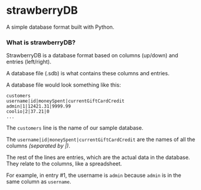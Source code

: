 # strawberryDB
A simple database format built with Python.

### What is strawberryDB?
StrawberryDB is a database format based on columns (up/down) and entries (left/right).

A database file (.sdb) is what contains these columns and entries.

A database file would look something like this:
```
customers
username|id|moneySpent|currentGiftCardCredit
admin|1|12421.31|9999.99
coolio|2|37.21|0
...
```

The `customers` line is the name of our sample database.

The `username|id|moneySpent|currentGiftCardCredit` are the names of all the columns *(separated by |)*.

The rest of the lines are entries, which are the actual data in the database. They relate to the columns, like a spreadsheet.

For example, in entry #1, the username is `admin` because `admin` is in the same column as `username`.
